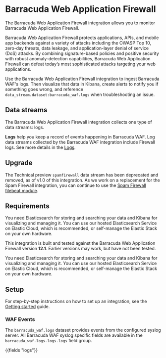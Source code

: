 # Barracuda Web Application Firewall

The Barracuda Web Application Firewall integration allows you to monitor Barracuda Web Application Firewall. 

Barracuda Web Application Firewall protects applications, APIs, and mobile app backends against a variety of attacks including the OWASP Top 10, zero-day threats, data leakage, and application-layer denial of service (DoS) attacks. By combining signature-based policies and positive security with robust anomaly-detection capabilities, Barracuda Web Application Firewall can defeat today’s most sophisticated attacks targeting your web applications.


Use the Barracuda Web Application Firewall integration to ingest Barracuda WAF's logs. Then visualize that data in Kibana, create alerts to notify you if something goes wrong, and reference `data_stream.dataset:barracuda_waf.logs` when troubleshooting an issue.

## Data streams

The Barracuda Web Application Firewall integration collects one type of data streams: logs.

**Logs** help you keep a record of events happening in Barracuda WAF.
Log data streams collected by the Barracuda WAF integration include Firewall logs. See more details in the [Logs](#logs-reference).

## Upgrade

The Technical preview `spamfirewall` data stream has been deprecated and removed, as of v1.0 of this integration. As we work on a replacement for the Spam Firewall integration, you can continue to use the [Spam Firewall filebeat module](https://www.elastic.co/guide/en/beats/filebeat/current/filebeat-module-barracuda.html).

## Requirements

You need Elasticsearch for storing and searching your data and Kibana for visualizing and managing it.
You can use our hosted Elasticsearch Service on Elastic Cloud, which is recommended, or self-manage the Elastic Stack on your own hardware.

This integration is built and tested against the Barracuda Web Application Firewall version **12.1**. Earlier versions may work, but have not been tested.

You need Elasticsearch for storing and searching your data and Kibana for visualizing and managing it.
You can use our hosted Elasticsearch Service on Elastic Cloud, which is recommended, or self-manage the Elastic Stack on your own hardware.

## Setup

For step-by-step instructions on how to set up an integration, see the
[Getting started](https://www.elastic.co/guide/en/welcome-to-elastic/current/getting-started-observability.html) guide.

### WAF Events

The `barracuda_waf.logs` dataset provides events from the configured syslog server. All Barracuda WAF syslog specific fields are available in the `barracuda_waf.logs.logs.logs` field group.

{{fields "logs"}}
